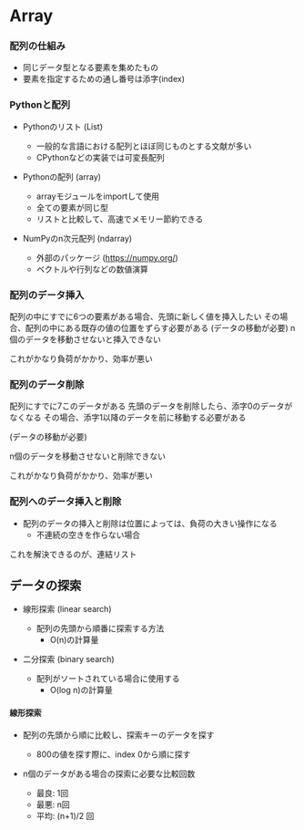 # Array

### 配列の仕組み
- 同じデータ型となる要素を集めたもの
- 要素を指定するための通し番号は添字(index)

### Pythonと配列
- Pythonのリスト (List)
  - 一般的な言語における配列とほぼ同じものとする文献が多い
  - CPythonなどの実装では可変長配列

- Pythonの配列 (array)
  - arrayモジュールをimportして使用
  - 全ての要素が同じ型
  - リストと比較して、高速でメモリー節約できる

- NumPyのn次元配列 (ndarray)
  - 外部のパッケージ (https://numpy.org/)
  - ベクトルや行列などの数値演算

### 配列のデータ挿入
配列の中にすでに6つの要素がある場合、先頭に新しく値を挿入したい
その場合、配列の中にある既存の値の位置をずらす必要がある
(データの移動が必要)
n個のデータを移動させないと挿入できない

これがかなり負荷がかかり、効率が悪い

### 配列のデータ削除
配列にすでに7このデータがある
先頭のデータを削除したら、添字0のデータがなくなる
その場合、添字1以降のデータを前に移動する必要がある

(データの移動が必要)

n個のデータを移動させないと削除できない

これがかなり負荷がかかり、効率が悪い

### 配列へのデータ挿入と削除

- 配列のデータの挿入と削除は位置によっては、負荷の大きい操作になる
  - 不連続の空きを作らない場合

これを解決できるのが、連結リスト

## データの探索

- 線形探索 (linear search)
  - 配列の先頭から順番に探索する方法
    - O(n)の計算量

- 二分探索 (binary search)
  - 配列がソートされている場合に使用する
    - O(log n)の計算量

#### 線形探索

- 配列の先頭から順に比較し、探索キーのデータを探す
  - 800の値を探す際に、index 0から順に探す

- n個のデータがある場合の探索に必要な比較回数
  - 最良: 1回
  - 最悪: n回
  - 平均: (n+1)/2 回


